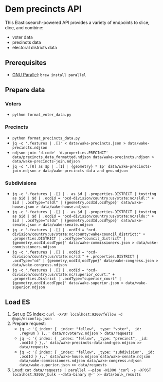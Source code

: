 # Dem precincts API

This Elasticsearch-powered API provides a variety of endpoints to slice, dice, and combine:

* voter data
* precincts data
* electoral districts data

## Prerequisites

* [GNU Parallel](https://www.gnu.org/software/parallel/): `brew install parallel`

## Prepare data

### Voters

* `python format_voter_data.py`

### Precincts

* `python format_precincts_data.py`
* `jq -c '.features | .[]' < data/wake-precincts.json > data/wake-precincts.ndjson`
* `ndjson-join 'd.code' 'd.properties.PRECINCT' data/precincts_data_formatted.ndjson data/wake-precincts.ndjson > data/wake-precincts-join.ndjson`
* `jq -c '.[0] as $p | .[1] | {geometry} * $p' data/wake-precincts-join.ndjson > data/wake-precincts-data-and-geo.ndjson`

### Subdivisions

* `jq -c '.features | .[] | . as $d | .properties.DISTRICT | tostring as $id | $d | .ocdId = "ocd-division/country:us/state:nc/sldl:" + $id | .ocdType="sldl" | {geometry,ocdId,ocdType}' data/wake-house.json > data/wake-house.ndjson`
* `jq -c '.features | .[] | . as $d | .properties.DISTRICT | tostring as $id | $d | .ocdId = "ocd-division/country:us/state:nc/sldu:" + $id | .ocdType="sldu" | {geometry,ocdId,ocdType}' data/wake-senate.json > data/wake-senate.ndjson`
* `jq -c '.features | .[] | .ocdId = "ocd-division/country:us/state:nc/county:wake/council_district:" + .properties.DISTRICT | .ocdType="council_district" | {geometry,ocdId,ocdType}' data/wake-commissioners.json > data/wake-commissioners.ndjson`
* `jq -c '.features | .[] | .ocdId = "ocd-division/country:us/state:nc/cd:" + .properties.DISTRICT | .ocdType="cd" | {geometry,ocdId,ocdType}' data/wake-congress.json > data/wake-congress.ndjson`
* `jq -c '.features | .[] | .ocdId = "ocd-division/country:us/state:nc/superior_court:" + .properties.District | .ocdType="superior_court" | {geometry,ocdId,ocdType}' data/wake-superior.json > data/wake-superior.ndjson`

## Load ES

1. Set up ES index: `curl -XPUT localhost:9200/fellow -d @api/esconfig.json`
2. Prepare request:
	* `jq -c '{ index: { _index: "fellow", _type: "voter", _id: .regNum } },.' data/ncvoter92.ndjson > data/requests`
	* `jq -c '{ index: { _index: "fellow", _type: "precinct", _id: .ocdId } },.' data/wake-precincts-data-and-geo.ndjson >> data/requests`
	* `jq -c '{ index: { _index: "fellow", _type: "subdivision", _id: .ocdId } },.' data/wake-house.ndjson data/wake-senate.ndjson data/wake-commissioners.ndjson data/wake-congress.ndjson data/wake-superior.json >> data/requests`
3. Load: `cat data/requests | parallel --pipe -N1000 'curl -s -XPOST localhost:9200/_bulk --data-binary @-' >> data/bulk_results`